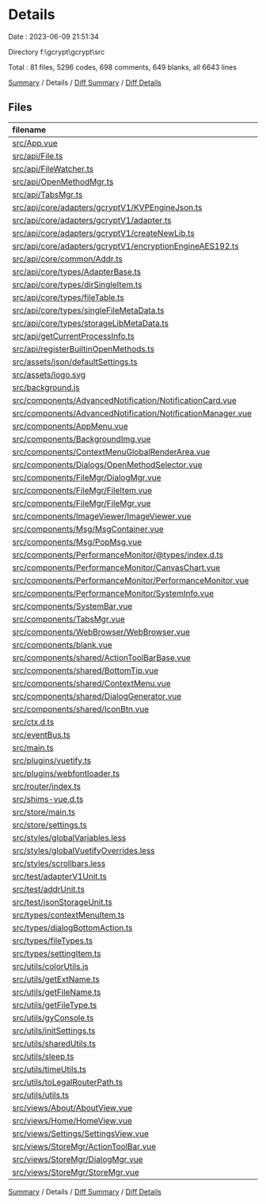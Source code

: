 # Details

Date : 2023-06-09 21:51:34

Directory f:\\gcrypt\\gcrypt\\src

Total : 81 files,  5296 codes, 698 comments, 649 blanks, all 6643 lines

[Summary](results.md) / Details / [Diff Summary](diff.md) / [Diff Details](diff-details.md)

## Files
| filename | language | code | comment | blank | total |
| :--- | :--- | ---: | ---: | ---: | ---: |
| [src/App.vue](/src/App.vue) | vue | 126 | 8 | 16 | 150 |
| [src/api/File.ts](/src/api/File.ts) | TypeScript | 55 | 6 | 13 | 74 |
| [src/api/FileWatcher.ts](/src/api/FileWatcher.ts) | TypeScript | 50 | 3 | 8 | 61 |
| [src/api/OpenMethodMgr.ts](/src/api/OpenMethodMgr.ts) | TypeScript | 48 | 2 | 9 | 59 |
| [src/api/TabsMgr.ts](/src/api/TabsMgr.ts) | TypeScript | 24 | 0 | 5 | 29 |
| [src/api/core/adapters/gcryptV1/KVPEngineJson.ts](/src/api/core/adapters/gcryptV1/KVPEngineJson.ts) | TypeScript | 90 | 48 | 14 | 152 |
| [src/api/core/adapters/gcryptV1/adapter.ts](/src/api/core/adapters/gcryptV1/adapter.ts) | TypeScript | 173 | 73 | 27 | 273 |
| [src/api/core/adapters/gcryptV1/createNewLib.ts](/src/api/core/adapters/gcryptV1/createNewLib.ts) | TypeScript | 0 | 48 | 10 | 58 |
| [src/api/core/adapters/gcryptV1/encryptionEngineAES192.ts](/src/api/core/adapters/gcryptV1/encryptionEngineAES192.ts) | TypeScript | 43 | 10 | 9 | 62 |
| [src/api/core/common/Addr.ts](/src/api/core/common/Addr.ts) | TypeScript | 65 | 9 | 13 | 87 |
| [src/api/core/types/AdapterBase.ts](/src/api/core/types/AdapterBase.ts) | TypeScript | 13 | 5 | 3 | 21 |
| [src/api/core/types/dirSingleItem.ts](/src/api/core/types/dirSingleItem.ts) | TypeScript | 8 | 0 | 2 | 10 |
| [src/api/core/types/fileTable.ts](/src/api/core/types/fileTable.ts) | TypeScript | 6 | 0 | 3 | 9 |
| [src/api/core/types/singleFileMetaData.ts](/src/api/core/types/singleFileMetaData.ts) | TypeScript | 6 | 0 | 2 | 8 |
| [src/api/core/types/storageLibMetaData.ts](/src/api/core/types/storageLibMetaData.ts) | TypeScript | 9 | 0 | 2 | 11 |
| [src/api/getCurrentProcessInfo.ts](/src/api/getCurrentProcessInfo.ts) | TypeScript | 11 | 6 | 2 | 19 |
| [src/api/registerBuiltinOpenMethods.ts](/src/api/registerBuiltinOpenMethods.ts) | TypeScript | 54 | 7 | 2 | 63 |
| [src/assets/json/defaultSettings.ts](/src/assets/json/defaultSettings.ts) | TypeScript | 141 | 0 | 4 | 145 |
| [src/assets/logo.svg](/src/assets/logo.svg) | XML | 6 | 0 | 1 | 7 |
| [src/background.js](/src/background.js) | JavaScript | 134 | 28 | 13 | 175 |
| [src/components/AdvancedNotification/NotificationCard.vue](/src/components/AdvancedNotification/NotificationCard.vue) | vue | 297 | 6 | 39 | 342 |
| [src/components/AdvancedNotification/NotificationManager.vue](/src/components/AdvancedNotification/NotificationManager.vue) | vue | 265 | 4 | 18 | 287 |
| [src/components/AppMenu.vue](/src/components/AppMenu.vue) | vue | 28 | 1 | 7 | 36 |
| [src/components/BackgroundImg.vue](/src/components/BackgroundImg.vue) | vue | 30 | 1 | 8 | 39 |
| [src/components/ContextMenuGlobalRenderArea.vue](/src/components/ContextMenuGlobalRenderArea.vue) | vue | 27 | 1 | 7 | 35 |
| [src/components/Dialogs/OpenMethodSelector.vue](/src/components/Dialogs/OpenMethodSelector.vue) | vue | 74 | 1 | 10 | 85 |
| [src/components/FileMgr/DialogMgr.vue](/src/components/FileMgr/DialogMgr.vue) | vue | 103 | 3 | 6 | 112 |
| [src/components/FileMgr/FileItem.vue](/src/components/FileMgr/FileItem.vue) | vue | 118 | 5 | 22 | 145 |
| [src/components/FileMgr/FileMgr.vue](/src/components/FileMgr/FileMgr.vue) | vue | 461 | 13 | 41 | 515 |
| [src/components/ImageViewer/ImageViewer.vue](/src/components/ImageViewer/ImageViewer.vue) | vue | 49 | 9 | 9 | 67 |
| [src/components/Msg/MsgContainer.vue](/src/components/Msg/MsgContainer.vue) | vue | 54 | 0 | 5 | 59 |
| [src/components/Msg/PopMsg.vue](/src/components/Msg/PopMsg.vue) | vue | 50 | 4 | 8 | 62 |
| [src/components/PerformanceMonitor/@types/index.d.ts](/src/components/PerformanceMonitor/@types/index.d.ts) | TypeScript | 9 | 0 | 1 | 10 |
| [src/components/PerformanceMonitor/CanvasChart.vue](/src/components/PerformanceMonitor/CanvasChart.vue) | vue | 126 | 1 | 11 | 138 |
| [src/components/PerformanceMonitor/PerformanceMonitor.vue](/src/components/PerformanceMonitor/PerformanceMonitor.vue) | vue | 105 | 0 | 14 | 119 |
| [src/components/PerformanceMonitor/SystemInfo.vue](/src/components/PerformanceMonitor/SystemInfo.vue) | vue | 26 | 1 | 6 | 33 |
| [src/components/SystemBar.vue](/src/components/SystemBar.vue) | vue | 93 | 1 | 11 | 105 |
| [src/components/TabsMgr.vue](/src/components/TabsMgr.vue) | vue | 64 | 2 | 12 | 78 |
| [src/components/WebBrowser/WebBrowser.vue](/src/components/WebBrowser/WebBrowser.vue) | vue | 76 | 4 | 11 | 91 |
| [src/components/blank.vue](/src/components/blank.vue) | vue | 11 | 1 | 6 | 18 |
| [src/components/shared/ActionToolBarBase.vue](/src/components/shared/ActionToolBarBase.vue) | vue | 22 | 2 | 5 | 29 |
| [src/components/shared/BottomTip.vue](/src/components/shared/BottomTip.vue) | vue | 73 | 1 | 10 | 84 |
| [src/components/shared/ContextMenu.vue](/src/components/shared/ContextMenu.vue) | vue | 91 | 2 | 15 | 108 |
| [src/components/shared/DialogGenerator.vue](/src/components/shared/DialogGenerator.vue) | vue | 54 | 1 | 5 | 60 |
| [src/components/shared/IconBtn.vue](/src/components/shared/IconBtn.vue) | vue | 18 | 1 | 6 | 25 |
| [src/ctx.d.ts](/src/ctx.d.ts) | TypeScript | 3 | 0 | 2 | 5 |
| [src/eventBus.ts](/src/eventBus.ts) | TypeScript | 3 | 3 | 1 | 7 |
| [src/main.ts](/src/main.ts) | TypeScript | 171 | 23 | 22 | 216 |
| [src/plugins/vuetify.ts](/src/plugins/vuetify.ts) | TypeScript | 24 | 18 | 5 | 47 |
| [src/plugins/webfontloader.ts](/src/plugins/webfontloader.ts) | TypeScript | 8 | 5 | 3 | 16 |
| [src/router/index.ts](/src/router/index.ts) | TypeScript | 34 | 12 | 4 | 50 |
| [src/shims-vue.d.ts](/src/shims-vue.d.ts) | TypeScript | 5 | 1 | 2 | 8 |
| [src/store/main.ts](/src/store/main.ts) | TypeScript | 14 | 0 | 2 | 16 |
| [src/store/settings.ts](/src/store/settings.ts) | TypeScript | 37 | 4 | 3 | 44 |
| [src/styles/globalVariables.less](/src/styles/globalVariables.less) | Less | 153 | 0 | 2 | 155 |
| [src/styles/globalVuetifyOverrides.less](/src/styles/globalVuetifyOverrides.less) | Less | 9 | 0 | 1 | 10 |
| [src/styles/scrollbars.less](/src/styles/scrollbars.less) | Less | 21 | 4 | 4 | 29 |
| [src/test/adapterV1Unit.ts](/src/test/adapterV1Unit.ts) | TypeScript | 0 | 18 | 2 | 20 |
| [src/test/addrUnit.ts](/src/test/addrUnit.ts) | TypeScript | 0 | 19 | 2 | 21 |
| [src/test/jsonStorageUnit.ts](/src/test/jsonStorageUnit.ts) | TypeScript | 0 | 13 | 2 | 15 |
| [src/types/contextMenuItem.ts](/src/types/contextMenuItem.ts) | TypeScript | 13 | 0 | 2 | 15 |
| [src/types/dialogBottomAction.ts](/src/types/dialogBottomAction.ts) | TypeScript | 4 | 0 | 1 | 5 |
| [src/types/fileTypes.ts](/src/types/fileTypes.ts) | TypeScript | 20 | 0 | 2 | 22 |
| [src/types/settingItem.ts](/src/types/settingItem.ts) | TypeScript | 9 | 0 | 2 | 11 |
| [src/utils/colorUtils.js](/src/utils/colorUtils.js) | JavaScript | 45 | 4 | 6 | 55 |
| [src/utils/getExtName.ts](/src/utils/getExtName.ts) | TypeScript | 9 | 0 | 2 | 11 |
| [src/utils/getFileName.ts](/src/utils/getFileName.ts) | TypeScript | 7 | 0 | 2 | 9 |
| [src/utils/getFileType.ts](/src/utils/getFileType.ts) | TypeScript | 17 | 0 | 4 | 21 |
| [src/utils/gyConsole.ts](/src/utils/gyConsole.ts) | TypeScript | 47 | 0 | 4 | 51 |
| [src/utils/initSettings.ts](/src/utils/initSettings.ts) | TypeScript | 6 | 1 | 2 | 9 |
| [src/utils/sharedUtils.ts](/src/utils/sharedUtils.ts) | TypeScript | 120 | 13 | 4 | 137 |
| [src/utils/sleep.ts](/src/utils/sleep.ts) | TypeScript | 8 | 0 | 2 | 10 |
| [src/utils/timeUtils.ts](/src/utils/timeUtils.ts) | TypeScript | 170 | 39 | 24 | 233 |
| [src/utils/toLegalRouterPath.ts](/src/utils/toLegalRouterPath.ts) | TypeScript | 5 | 4 | 3 | 12 |
| [src/utils/utils.ts](/src/utils/utils.ts) | TypeScript | 394 | 185 | 21 | 600 |
| [src/views/About/AboutView.vue](/src/views/About/AboutView.vue) | vue | 115 | 1 | 9 | 125 |
| [src/views/Home/HomeView.vue](/src/views/Home/HomeView.vue) | vue | 17 | 0 | 6 | 23 |
| [src/views/Settings/SettingsView.vue](/src/views/Settings/SettingsView.vue) | vue | 89 | 7 | 11 | 107 |
| [src/views/StoreMgr/ActionToolBar.vue](/src/views/StoreMgr/ActionToolBar.vue) | vue | 31 | 1 | 6 | 38 |
| [src/views/StoreMgr/DialogMgr.vue](/src/views/StoreMgr/DialogMgr.vue) | vue | 107 | 3 | 6 | 116 |
| [src/views/StoreMgr/StoreMgr.vue](/src/views/StoreMgr/StoreMgr.vue) | vue | 195 | 2 | 22 | 219 |

[Summary](results.md) / Details / [Diff Summary](diff.md) / [Diff Details](diff-details.md)